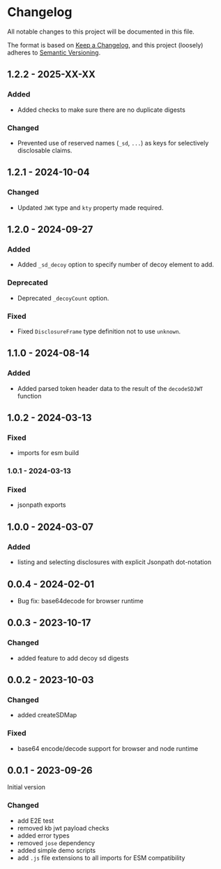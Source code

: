 # Changelog

All notable changes to this project will be documented in this file.

The format is based on [Keep a Changelog](https://keepachangelog.com/en/1.0.0/),
and this project (loosely) adheres to [Semantic Versioning](https://semver.org/spec/v2.0.0.html).

## 1.2.2 - 2025-XX-XX

### Added

- Added checks to make sure there are no duplicate digests

### Changed

- Prevented use of reserved names (`_sd`, `...`) as keys for selectively disclosable claims.

## 1.2.1 - 2024-10-04

### Changed

- Updated `JWK` type and `kty` property made required.

## 1.2.0 - 2024-09-27

### Added

- Added `_sd_decoy` option to specify number of decoy element to add.

### Deprecated

- Deprecated `_decoyCount` option.

### Fixed

- Fixed `DisclosureFrame` type definition not to use `unknown`.

## 1.1.0 - 2024-08-14

### Added

- Added parsed token header data to the result of the `decodeSDJWT` function

## 1.0.2 - 2024-03-13

### Fixed

- imports for esm build

### 1.0.1 - 2024-03-13

### Fixed

- jsonpath exports

## 1.0.0 - 2024-03-07

### Added

- listing and selecting disclosures with explicit Jsonpath dot-notation

## 0.0.4 - 2024-02-01

- Bug fix: base64decode for browser runtime

## 0.0.3 - 2023-10-17

### Changed

- added feature to add decoy sd digests

## 0.0.2 - 2023-10-03

### Changed

- added createSDMap

### Fixed

- base64 encode/decode support for browser and node runtime

## 0.0.1 - 2023-09-26

Initial version

### Changed

- add E2E test
- removed kb jwt payload checks
- added error types
- removed `jose` dependency
- added simple demo scripts
- add `.js` file extensions to all imports for ESM compatibility
